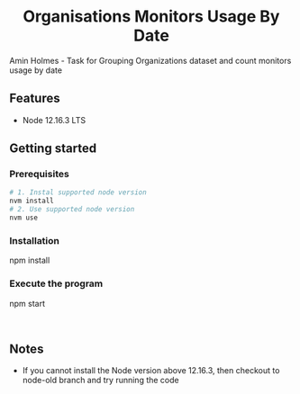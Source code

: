 <h1 align="center"><strong>Organisations Monitors Usage By Date</strong></h1>

Amin Holmes - Task for Grouping Organizations dataset and count monitors usage by date

## Features

- Node 12.16.3 LTS

## Getting started

### Prerequisites

```sh
# 1. Instal supported node version
nvm install
# 2. Use supported node version
nvm use
```

### Installation
npm install


### Execute the program
npm start

<br>

## Notes

- If you cannot install the Node version above 12.16.3, then checkout to node-old branch and try running the code
